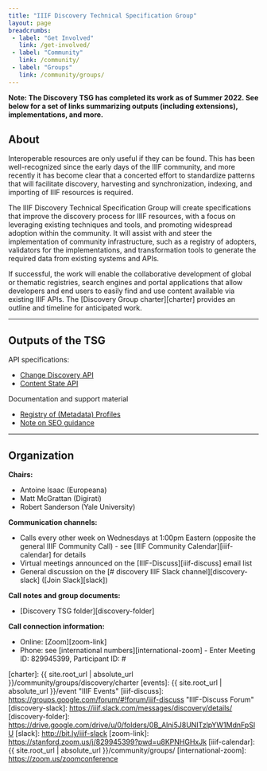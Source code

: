 ```yaml
---
title: "IIIF Discovery Technical Specification Group"
layout: page
breadcrumbs:
 - label: "Get Involved"
   link: /get-involved/
 - label: "Community"
   link: /community/
 - label: "Groups"
   link: /community/groups/
---
```


**Note: The Discovery TSG has completed its work as of Summer 2022. See below for a set of links summarizing outputs (including extensions), implementations, and more.**

## About

Interoperable resources are only useful if they can be found. This has been well-recognized since the early days of the IIIF community, and more recently it has become clear that a concerted effort to standardize patterns that will facilitate discovery, harvesting and synchronization, indexing, and importing of IIIF resources is required.

The IIIF Discovery Technical Specification Group will create specifications that improve the discovery process for IIIF resources, with a focus on leveraging existing techniques and tools, and promoting widespread adoption within the community. It will assist with and steer the implementation of community infrastructure, such as a registry of adopters, validators for the implementations, and transformation tools to generate the required data from existing systems and APIs.

If successful, the work will enable the collaborative development of global or thematic registries, search engines and portal applications that allow developers and end users to easily find and use content available via existing IIIF APIs. The [Discovery Group charter][charter] provides an outline and timeline for anticipated work.

---

## **Outputs of the TSG**

API specifications:
* [Change Discovery API](https://iiif.io/api/discovery/1.0/)
* [Content State API](https://iiif.io/api/content-state/1.0/)

Documentation and support material
* [Registry of (Metadata) Profiles](https://iiif.io/api/registry/profiles/)
* [Note on SEO guidance](https://guides.iiif.io/IIIF-and-SEO/)

---

## Organization

**Chairs:**

  * Antoine Isaac (Europeana)
  * Matt McGrattan (Digirati)
  * Robert Sanderson (Yale University)

**Communication channels:**

  * Calls every other week on Wednesdays at 1:00pm Eastern (opposite the general IIIF Community Call) - see [IIIF Community Calendar][iiif-calendar] for details
  * Virtual meetings announced on the [IIIF-Discuss][iiif-discuss] email list
  * General discussion on the [# discovery IIIF Slack channel][discovery-slack] ([Join Slack][slack])

**Call notes and group documents:**

  * [Discovery TSG folder][discovery-folder]

**Call connection information:**

  * Online: [Zoom][zoom-link]
  * Phone: see [international numbers][international-zoom] - Enter Meeting ID: 829945399, Participant ID: #

[charter]: {{ site.root_url | absolute_url }}/community/groups/discovery/charter
[events]: {{ site.root_url | absolute_url }}/event "IIIF Events"
[iiif-discuss]: https://groups.google.com/forum/#!forum/iiif-discuss "IIIF-Discuss Forum"
[discovery-slack]: https://iiif.slack.com/messages/discovery/details/
[discovery-folder]: https://drive.google.com/drive/u/0/folders/0B_Alni5J8UNITzlpYW1MdnFpSlU
[slack]: http://bit.ly/iiif-slack
[zoom-link]: https://stanford.zoom.us/j/829945399?pwd=u8KPNHGHxJk
[iiif-calendar]: {{ site.root_url | absolute_url }}/community/groups/
[international-zoom]: https://zoom.us/zoomconference

